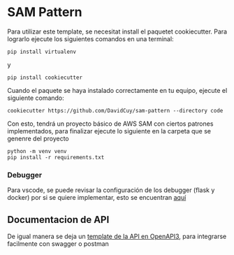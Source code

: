 # SAM Pattern

Para utilizar este template, se necesitat install el paquetet cookiecutter. Para lograrlo ejecute los siguientes comandos en una terminal:

````shell
pip install virtualenv
````

y

````shell
pip install cookiecutter
````

Cuando el paquete se haya instalado correctamente en tu equipo, ejecute el siguiente comando:

````shell
cookiecutter https://github.com/DavidCuy/sam-pattern --directory code
````

Con esto, tendrá un proyecto básico de AWS SAM con ciertos patrones implementados, para finalizar ejecute lo siguiente en la carpeta que se genenre del proyecto
````shell
python -m venv venv
pip install -r requirements.txt
````
### Debugger
Para vscode, se puede revisar la configuración de los debugger (flask y docker) por si se quiere implementar, esto se encuentran [aquí](documentation/vscode_flask_debuger.md)

## Documentacion de API

De igual manera se deja un [template de la API en OpenAPI3](documentation/api/api_gateway.yml), para integrarse facilmente con swagger o postman

